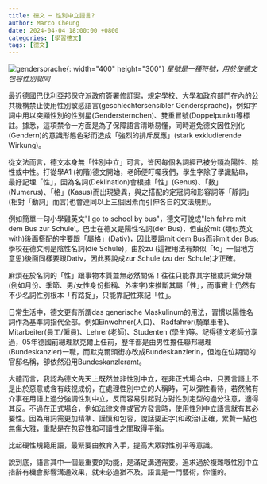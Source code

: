 ```yaml
---
title: 德文 ─ 性別中立語言?
author: Marco Cheung
date: 2024-04-04 18:00:00 +0800
categories: [學習德文]
tags: [德文]
---
```


![gendersprache](/images/gendersprache.png.jpg){: width="400" height="300"}
_星號是一種符號，用於使德文包容性别認同_

最近德國巴伐利亞邦保守派政府簽署修訂案，規定學校、大學和政府部門在內的公共機構禁止使用性別敏感語言(geschlechtersensibler Gendersprache)，例如字詞中用以突顯性別的性別星(Gendersternchen)、雙重冒號(Doppelpunkt)等標註。據悉，這項禁令一方面是為了保障語言清晰易懂，同時避免德文因性別化(Gendern)的意識形態色彩而造成「強烈的排斥反應」(stark exkludierende Wirkung)。

從文法而言，德文本身無「性別中立」可言，皆因每個名詞經已被分類為陽性、陰性或中性。打從學A1 (初階)德文開始，老師便叮囑我們，學生字除了學識點串，最好記埋「性」，因為名詞(Deklination)會根據「性」(Genus)、「數」(Numerus)、「格」(Kasus)而出現變異，與之搭配的定冠詞和形容詞等「靜詞」(相對「動詞」而言)也會連同以上三個因素而引伸各自的文法規則。

例如簡單一句小學雞英文"I go to school by bus"，德文可說成"Ich fahre mit dem Bus zur Schule'。巴士在德文是陽性名詞(der Bus)，但由於mit (類似英文with)後面搭配的字要跟「屬格」(Dativ)，因此要說mit dem Bus而非mit der Bus; 學校在德文則是陰性名詞(die Schule)，由於zu (這裡用法有類似「to」一個地方意思)後面同樣要跟Dativ，因此要說成zur Schule (zu der Schule)才正確。

麻煩在於名詞的「性」跟事物本質並無必然關係！往往只能靠其字根或詞𢑥分類(例如月份、季節、男/女性身份指稱、外來字)來推斷其屬「性」，而事實上仍然有不少名詞性別根本「冇路捉」，只能靠記性來記「性」。

日常生活中，德文更有所謂das generische Maskulinum的用法，習慣以陽性名詞作為基準詞指代全部。例如Einwohner(人口)、 Radfahrer(騎單車者)、Mitarbeiter(員工/僱員)、Lehrer(老師)、Studenten (學生)等。記得德文老師分享過，05年德國前總理默克爾上任前，歷年都是由男性擔任聯邦總理(Bundeskanzler)一職，而默克爾頭銜亦改成Bundeskanzlerin，但她在位期間的官邸名稱，卻依然沿用Bundeskanzleramt。

大體而言，我認為德文先天上既然並非性別中立，在非正式場合中，只要言語上不是出於惡意或含有歧視成份，在處理性別中立的人稱時，可以彈性看待，若然煞有介事在用語上過分強調性別中立，反而容易引起對方對性別定型的過分注意，適得其反。不過在正式場合，例如法律文件或官方發言時，使用性別中立語言就有其必要性。因為用詞需更加精準、謹慎和包容，說話要正字(和政治)正確，累贅一點也無傷大雅，重點是在包容性和可讀性之間取得平衡。

比起硬性規範用語，最緊要由教育入手，提高大眾對性別平等意識。

說到底，語言其中一個最重要的功能，是滿足溝通需要。追求過於複雜嘅性別中立措辭有機會影響溝通效果，就未必過猶不及。語言是一門藝術，你懂的。